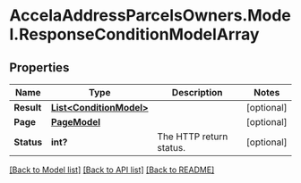 # AccelaAddressParcelsOwners.Model.ResponseConditionModelArray
## Properties

Name | Type | Description | Notes
------------ | ------------- | ------------- | -------------
**Result** | [**List&lt;ConditionModel&gt;**](ConditionModel.md) |  | [optional] 
**Page** | [**PageModel**](PageModel.md) |  | [optional] 
**Status** | **int?** | The HTTP return status. | [optional] 

[[Back to Model list]](../README.md#documentation-for-models) [[Back to API list]](../README.md#documentation-for-api-endpoints) [[Back to README]](../README.md)

